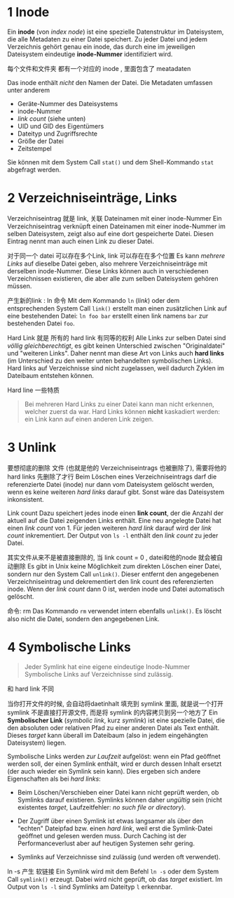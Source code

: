 
# 1 Inode

Ein **inode** (von _index node_) ist eine spezielle Datenstruktur im Dateisystem, die alle Metadaten zu einer Datei speichert. Zu jeder Datei und jedem Verzeichnis gehört genau ein inode, das durch eine im jeweiligen Dateisystem eindeutige **inode-Nummer** identifiziert wird.

每个文件和文件夹 都有一个对应的 inode , 里面包含了 meatadaten

Das inode enthält _nicht_ den Namen der Datei. Die Metadaten umfassen unter anderem
- Geräte-Nummer des Dateisystems
- inode-Nummer
- _link count_ (siehe unten)
- UID und GID des Eigentümers
- Dateityp und Zugriffsrechte
- Größe der Datei
- Zeitstempel
    

Sie können mit dem System Call `stat()` und dem Shell-Kommando `stat` abgefragt werden.


# 2 Verzeichniseinträge, Links

Verzeichniseintrag 就是 link, 关联 Dateinamen mit einer inode-Nummer
Ein Verzeichniseintrag verknüpft einen Dateinamen mit einer inode-Nummer im selben Dateisystem, zeigt also auf eine dort gespeicherte Datei. Diesen Eintrag nennt man auch einen Link zu dieser Datei.


对于同一个 datei 可以存在多个Link, link 可以存在在多个位置 
Es kann _mehrere Links_ auf dieselbe Datei geben, also mehrere Verzeichniseinträge mit derselben inode-Nummer. Diese Links können auch in verschiedenen Verzeichnissen existieren, die aber alle zum selben Dateisystem gehören müssen.


产生新的link  : ln 命令 
Mit dem Kommando `ln` (_link_) oder dem entsprechenden System Call `link()` erstellt man einen zusätzlichen Link auf eine bestehenden Datei:
    `ln foo bar` erstellt einen link namens `bar` zur bestehenden Datei `foo`.


Hard Link 就是
所有的 hard link 有同等的权利 
Alle Links zur selben Datei sind _völlig gleichberechtigt_, es gibt keinen Unterschied zwischen "Originaldatei" und "weiteren Links". Daher nennt man diese Art von Links auch **hard links** (im Unterschied zu den weiter unten behandelten symbolischen Links).
Hard links auf Verzeichnisse sind nicht zugelassen, weil dadurch Zyklen im Dateibaum entstehen können.


Hard line 一些特质 
>Bei mehreren Hard Links zu einer Datei kann man nicht erkennen, welcher zuerst da war.
>Hard Links können **nicht** kaskadiert werden: ein Link kann auf einen anderen Link zeigen.


# 3 Unlink

要想彻底的删除  文件 (也就是他的 Verzeichniseintrags 也被删除了), 需要将他的 hard links 先删除了才行
Beim Löschen eines Verzeichniseintrags darf die referenzierte Datei (inode) nur dann vom Dateisystem gelöscht werden, wenn es keine weiteren _hard links_ darauf gibt. Sonst wäre das Dateisystem inkonsistent.


Link count
Dazu speichert jedes inode einen **link count**, der die Anzahl der aktuell auf die Datei zeigenden Links enthält. Eine neu angelegte Datei hat einen _link count_ von 1. Für jeden weiteren _hard link_ darauf wird der _link count_ inkrementiert. Der Output von `ls -l` enthält den _link count_ zu jeder Datei.


其实文件从来不是被直接删除的, 当 link count = 0 , datei和他的node 就会被自动删除
Es gibt in Unix keine Möglichkeit zum direkten Löschen einer Datei, sondern nur den System Call `unlink()`. Dieser entfernt den angegebenen Verzeichniseintrag und dekrementiert den link count des referenzierten inode. Wenn der _link count_ dann 0 ist, werden inode und Datei automatisch gelöscht.

命令: rm 
Das Kommando `rm` verwendet intern ebenfalls `unlink()`. Es löscht also nicht die Datei, sondern den angegebenen Link.



# 4 Symbolische Links

> Jeder Symlink hat eine eigene eindeutige Inode-Nummer
> Symbolische Links auf Verzeichnisse sind zulässig.

和 hard link 不同 

当你打开文件的时候, 会自动将daetinhalt 填充到 symlink 里面,   就是说一个打开symlink 不是直接打开源文件, 而是将 symlink 的内容拷贝到另一个地方了
Ein **Symbolischer Link** (_symbolic link_, kurz _symlink_) ist eine spezielle Datei, die den absoluten oder relativen Pfad zu einer anderen Datei als Text enthält. Dieses _target_ kann überall im Dateibaum (also in jedem eingehängten Dateisystem) liegen.


Symbolische Links werden _zur Laufzeit_ aufgelöst: wenn ein Pfad geöffnet werden soll, der einen Symlink enthält, wird er durch dessen Inhalt ersetzt (der auch wieder ein Symlink sein kann). Dies ergeben sich andere Eigenschaften als bei _hard links_:

- Beim Löschen/Verschieben einer Datei kann nicht geprüft werden, ob Symlinks darauf existieren. Symlinks können daher _ungültig_ sein (nicht existentes _target_, Laufzeitfehler: _no such file or directory_).
    
- Der Zugriff über einen Symlink ist etwas langsamer als über den "echten" Dateipfad bzw. einen _hard link_, weil erst die Symlink-Datei geöffnet und gelesen werden muss. Durch Caching ist der Performanceverlust aber auf heutigen Systemen sehr gering.
    
- Symlinks auf Verzeichnisse sind zulässig (und werden oft verwendet).
    

ln -s 产生 软链接 
Ein Symlink wird mit dem Befehl `ln -s` oder dem System Call `symlink()` erzeugt. Dabei wird nicht geprüft, ob das _target_ existiert. Im Output von `ls -l` sind Symlinks am Dateityp `l` erkennbar.
